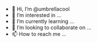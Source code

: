 - 👋 Hi, I’m @umbrellacool
- 👀 I’m interested in ...
- 🌱 I’m currently learning ...
- 💞️ I’m looking to collaborate on ...
- 📫 How to reach me ...

<!---
umbrellacool/umbrellacool is a ✨ special ✨ repository because its `README.md` (this file) appears on your GitHub profile.
You can click the Preview link to take a look at your changes.
--->

